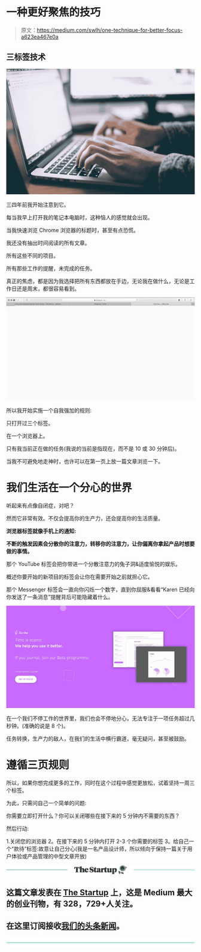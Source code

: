 # 一种更好聚焦的技巧

> 原文：<https://medium.com/swlh/one-technique-for-better-focus-a623ea467e0a>

## 三标签技术

![](img/b6bae21d9682ffad44d87f90676f3202.png)

三四年前我开始注意到它。

每当我早上打开我的笔记本电脑时，这种恼人的感觉就会出现。

当我快速浏览 Chrome 浏览器的标题时，甚至有点恐慌。

我还没有抽出时间阅读的所有文章。

所有这些不同的项目。

所有那些工作的提醒，未完成的任务。

真正的焦虑，都是因为我选择把所有东西都放在手边，无论我在做什么，无论是工作日还是周末，都很容易看到。

![](img/659933192e6448e08f2629927d84af8d.png)

所以我开始实施一个自我强加的规则:

只打开过三个标签。

在一个浏览器上。

只有我当前正在做的任务(我说的当前是指现在，而不是 10 或 30 分钟后)。

当我不可避免地走神时，也许可以在第一页上放一篇文章浏览一下。

# 我们生活在一个分心的世界

听起来有点像自闭症，对吧？

然而它非常有效。不仅会提高你的生产力，还会提高你的生活质量。

**浏览器标签就像手机上的通知:**

**不断的触发因素会分散你的注意力，转移你的注意力，让你偏离你拿起产品时想要做的事情。**

那个 YouTube 标签会把你带进一个分散注意力的兔子洞&适度愉悦的娱乐。

概述你要开始的新项目的标签会让你在需要开始之前就担心它。

那个 Messenger 标签会一直向你闪烁一个数字，直到你屈服&看看“Karen 已经向你发送了一条消息”提醒背后可能隐藏着什么。

[![](img/00438f9cfddb24fc3df5cfcb793f683b.png)](mailto:jnajarian27@gmail.com?Subject=Beta%20Tester%20Request)

在一个我们不停工作的世界里，我们也会不停地分心，无法专注于一项任务超过几秒钟。(准确的说是 8 个)。

任务转换，生产力的敌人，在我们的生活中横行霸道，毫无疑问，甚至被鼓励。

# 遵循三页规则

所以，如果你想完成更多的工作，同时在这个过程中感觉更放松，试着坚持一周三个标签。

为此，只需问自己一个简单的问题:

你需要立即打开什么？你可以关闭哪些在接下来的 5 分钟内不需要的东西？

然后行动:

1.关闭您的浏览器
2。在接下来的 5 分钟内打开 2-3 个你需要的标签
3。给自己一个“款待”标签:故意让自己分心(我是一名产品设计师，所以倾向于保持一篇关于用户体验或产品管理的中型文章开放)

[![](img/308a8d84fb9b2fab43d66c117fcc4bb4.png)](https://medium.com/swlh)

## 这篇文章发表在 [The Startup](https://medium.com/swlh) 上，这是 Medium 最大的创业刊物，有 328，729+人关注。

## 在这里订阅接收[我们的头条新闻](http://growthsupply.com/the-startup-newsletter/)。

[![](img/b0164736ea17a63403e660de5dedf91a.png)](https://medium.com/swlh)